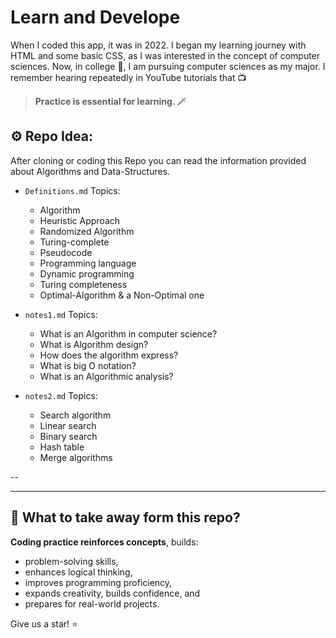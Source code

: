 # Learn and Develope

When I coded this app, it was in 2022. I began my learning journey with HTML and some basic CSS, as I was interested in the concept of computer sciences. Now, in college 🏫, I am pursuing computer sciences as my major. I remember hearing repeatedly in YouTube tutorials that 📺


> **Practice is essential for learning. 🪄**

## ⚙️ Repo Idea:
After cloning or coding this Repo you can read the information provided about Algorithms and Data-Structures.


- `Definitions.md` Topics:
    - Algorithm
    - Heuristic Approach
    - Randomized Algorithm
    - Turing-complete
    - Pseudocode
    - Programming language
    - Dynamic programming
    - Turing completeness
    - Optimal-Algorithm & a Non-Optimal one


- `notes1.md` Topics:
    - What is an Algorithm in computer science?
    - What is Algorithm design?
    - How does the algorithm express?
    - What is big O notation?
    - What is an Algorithmic analysis?


- `notes2.md` Topics:
    - Search algorithm
    - Linear search
    - Binary search
    - Hash table
    - Merge algorithms

--

---

## 💎 What to take away form this repo?

**Coding practice reinforces concepts**, builds:
- problem-solving skills, 
- enhances logical thinking, 
- improves programming proficiency, 
- expands creativity, builds confidence, and 
- prepares for real-world projects.


Give us a star! ⭐